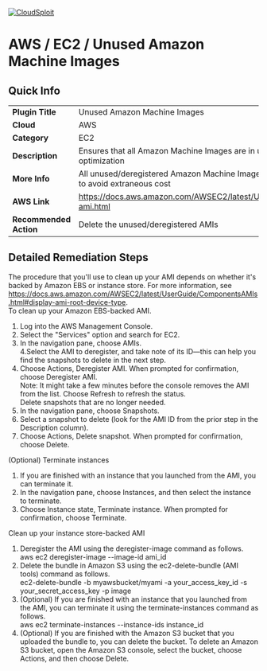 [![CloudSploit](https://cloudsploit.com/img/logo-new-big-text-100.png "CloudSploit")](https://cloudsploit.com)

# AWS / EC2 / Unused Amazon Machine Images

## Quick Info

| | |
|-|-|
| **Plugin Title** | Unused Amazon Machine Images |
| **Cloud** | AWS |
| **Category** | EC2 |
| **Description** | Ensures that all Amazon Machine Images are in use to ensure cost optimization |
| **More Info** | All unused/deregistered Amazon Machine Images should be deleted to avoid extraneous cost |
| **AWS Link** | https://docs.aws.amazon.com/AWSEC2/latest/UserGuide/deregister-ami.html |
| **Recommended Action** | Delete the unused/deregistered AMIs |

## Detailed Remediation Steps
The procedure that you'll use to clean up your AMI depends on whether it's backed by Amazon EBS or instance store. For more information, see https://docs.aws.amazon.com/AWSEC2/latest/UserGuide/ComponentsAMIs.html#display-ami-root-device-type. </br>
To clean up your Amazon EBS-backed AMI. </br>
1. Log into the AWS Management Console. </br>
2. Select the "Services" option and search for EC2. </br> 
3. In the navigation pane, choose AMIs. </br>
4.Select the AMI to deregister, and take note of its ID—this can help you find the snapshots to delete in the next step.</br>
5. Choose Actions, Deregister AMI. When prompted for confirmation, choose Deregister AMI. </br>
Note:
It might take a few minutes before the console removes the AMI from the list. Choose Refresh to refresh the status. </br>
Delete snapshots that are no longer needed. </br>
1. In the navigation pane, choose Snapshots. </br>
2. Select a snapshot to delete (look for the AMI ID from the prior step in the Description column).</br>
3. Choose Actions, Delete snapshot. When prompted for confirmation, choose Delete. </br>

(Optional) Terminate instances </br>
1. If you are finished with an instance that you launched from the AMI, you can terminate it. </br>
2. In the navigation pane, choose Instances, and then select the instance to terminate. </br>
3. Choose Instance state, Terminate instance. When prompted for confirmation, choose Terminate.</br>

Clean up your instance store-backed AMI </br>
1. Deregister the AMI using the deregister-image command as follows. </br>
aws ec2 deregister-image --image-id ami_id </br>
2. Delete the bundle in Amazon S3 using the ec2-delete-bundle (AMI tools) command as follows. </br>
ec2-delete-bundle -b myawsbucket/myami -a your_access_key_id -s your_secret_access_key -p image </br>
3. (Optional) If you are finished with an instance that you launched from the AMI, you can terminate it using the terminate-instances command as follows. </br>
aws ec2 terminate-instances --instance-ids instance_id </br>
4. (Optional) If you are finished with the Amazon S3 bucket that you uploaded the bundle to, you can delete the bucket. To delete an Amazon S3 bucket, open the Amazon S3 console, select the bucket, choose Actions, and then choose Delete. </br>